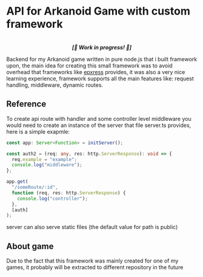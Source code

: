 # API for Arkanoid Game with custom framework

<p align='center'>
<br>
<i><b>[🚧 Work in progress! 🚧]</b></i>
</p>

Backend for my Arkanoid game written in pure node.js that i built framework upon, the main idea for creating this small framework was to avoid overhead that frameworks like [epxress](https://expressjs.com/en/api.html) provides, it was also a very nice learning experience, framework supports all the main features like: request handling, middleware, dynamic routes.

## Reference

To create api route with handler and some controller level middleware you would need to create an instance of the server that file server.ts provides, here is a simple exapmle:

```typescript
const app: Server<Function> = initServer();

const auth2 = (req: any, res: http.ServerResponse): void => {
  req.example = "example";
  console.log("middleware");
};

app.get(
  "/someRoute/:id",
  function (req, res: http.ServerResponse) {
    console.log("controller");
  },
  [auth]
);
```

server can also serve static files (the default value for path is public)

## About game

Due to the fact that this framework was mainly created for one of my games, it probably will be extracted to different repository in the future
